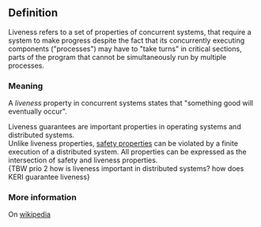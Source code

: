 ## Definition
Liveness refers to a set of properties of concurrent systems, that require a system to make progress despite the fact that its concurrently executing components ("processes") may have to "take turns" in critical sections, parts of the program that cannot be simultaneously run by multiple processes.

### Meaning
A _liveness_ property in concurrent systems states that "something good will eventually occur".

Liveness guarantees are important properties in operating systems and distributed systems.  
Unlike liveness properties, [safety properties](#safety-properties) can be violated by a finite execution of a distributed system. All properties can be expressed as the intersection of safety and liveness properties.  
{TBW prio 2 how is liveness important in distributed systems? how does KERI guarantee liveness}

### More information
On [wikipedia](https://en.wikipedia.org/wiki/Liveness)